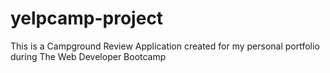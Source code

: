 # yelpcamp-project
This is a Campground Review Application created for my personal portfolio during The Web Developer Bootcamp
